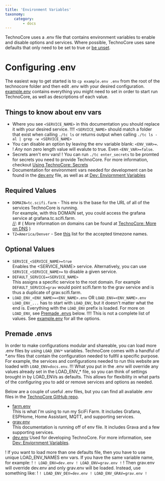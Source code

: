 ```yaml
---
title: 'Environment Variables'
taxonomy:
    category:
        - docs
---
```


TechnoCore uses a .env file that contains environment variables to enable and disable options and services. Where possible, TechnoCore uses sane defaults that only need to be set to true or [be unset](#things-to-know-about-env-vars).

# Configuring .env
The easiest way to get started is to `cp example.env .env` from the root of the technocore folder and then edit .env with your desired configuration. [example.env](https://github.com/SciFiFarms/TechnoCore/blob/master/example.env) contains everything you might need to set in order to start run TechnoCore, as well as descriptions of each value. 

## Things to know about env vars
- Where you see `<SERVICE_NAME>` in this documentation you should replace it with your desired service. 
!!!! `<SERVICE_NAME>` should match a folder that exist when calling `./tc ls` or returns output when calling `./tc ls -al | grep -w <SERVICE_NAME>`
- You can disable an option by leaving the env variable blank: `<ENV_VAR>=`. 
! *Any* non zero length value will evalute to true. Even `<ENV_VAR>=false`. 
- Secrets aren't env vars!
! You can run `./tc enter_secrets` to be promted for secrets you need to provide TechnoCore. For more information, checkout [Using TechnoCore: Secrets](../using-technocore#secrets)
- Documentation for environment vars needed for development can be found in the [dev.env](https://github.com/SciFiFarms/TechnoCore/blob/master/stacks/dev.env) file, as well as at [Dev: Enviornment Variables](/dev/env-vars)

## Required Values
- `DOMAIN=tc.scifi.farm` - This env is the base for the URL of all of the services TechnoCore is running.  
    For example, with this DOMAIN set, you could access the grafana service at grafana.tc.scifi.farm.  
    [//]: # ( More information on domains can be found at [TechnoCore: More on DNS](../more-on-dns) )  
- `TZ=America/Denver` - See [this](https://en.wikipedia.org/wiki/List_of_tz_database_time_zones) list for the accepted timezone names.

## Optional Values
- `SERVICE_<SERVICE_NAME>=true`  
    Enables the <SERVICE_NAME> service. Alternatively, you can use `SERVICE_<SERVICE_NAME>=` to disable a given service. 
- `DEFAULT_SERVICE=<SERVICE_NAME>`   
    This assigns a specific service to the root domain. For example `DEFAULT_SERVICE=grav` would point scifi.farm to the grav service and is thus a duplicate of grav.scifi.farm.
- `LOAD_ENV_<ENV_NAME>=<ENV_NAME>.env` OR `LOAD_ENV=<ENV_NAME>.env`  
     `LOAD_ENV_...` has to start with `LOAD_ENV`, but it doesn't matter what the end is. Everything with the `LOAD_ENV` prefix is loaded. 
     For more on `LOAD_ENV`, see [Premade .envs](#premade-envs) below. 
!!!! This is not a complete list of values. See [example.env](https://github.com/SciFiFarms/TechnoCore/blob/master/example.env) for all the options. 

## Premade .envs
In order to make configurations modular and shareable, you can load more .env files by using `LOAD_ENV*` variables. TechnoCore comes with a handful of \*.env files that contain the configuration needed to fullfil a specific purpose. For example, the services and configurations needed to run this website are loaded with `LOAD_ENV=docs.env`. 
!!! What you put in the .env will override any values already set in the LOAD_ENV_\* file, so you can think of settings brought in by LOAD_ENVs as defaults. This allows for flexibility in what parts of the  configuring you to add or remove services and options as needed.  

Below are a couple of useful .env files, but you can find all avaliable .env files in the [TechnoCore GitHub repo](https://github.com/SciFiFarms/TechnoCore/tree/master/stacks).   
- [farm.env](https://github.com/SciFiFarms/TechnoCore/tree/master/stacks/farm.env)  
    This is what I'm using to run my SciFi Farm. It includes Grafana, ESPHome, Home Assistant, MQTT, and supporting services.   
- [grav.env](https://github.com/SciFiFarms/TechnoCore/tree/master/stacks/grav.env)  
    This documentation is running off of env file. It includes Grava and a few supporting services.  
- [dev.env](https://github.com/SciFiFarms/TechnoCore/tree/master/stacks/dev.env)
    Used for developing TechnoCore. For more information, see [Dev: Enviornment Variables](/dev/env-vars).


! If you want to load more than one defaults file, then you have to use unique LOAD_ENV_NAMES env vars.  If you have the same variable name, for example: 
! ```
! LOAD_ENV=dev.env
! LOAD_ENV=grav.env
! ```
! Then grav.env will override dev.env and only grav.env will be loaded. Instead, use something like:
! ```
! LOAD_ENV_DEV=dev.env
! LOAD_ENV_GRAV=grav.env
! ```

[//]: # ( TODO: Have this file displayed in page with https://github.com/anza/grav-plugin-filesource )
[//]: # ( # Example files: Could maybe mount the technocore folder read only?)